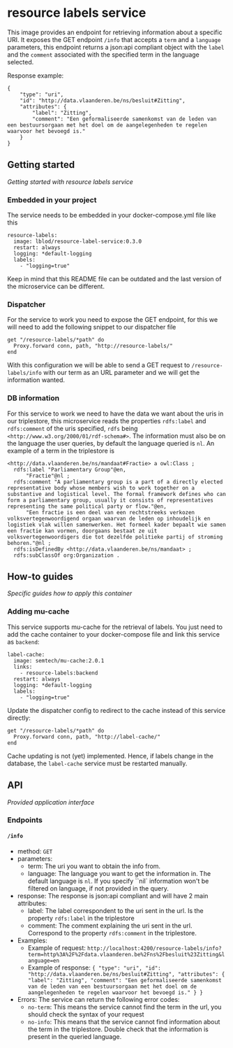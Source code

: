 # resource labels service
This image provides an endpoint for retrieving information about a specific URI.
It exposes the GET endpoint `/info` that accepts a `term` and a `language` parameters, this endpoint returns a json:api compliant object with the `label` and the `comment` associated with the specified term in the language selected.

Response example:
```
{
    "type": "uri",
    "id": "http://data.vlaanderen.be/ns/besluit#Zitting",
    "attributes": {
        "label": "Zitting",
        "comment": "Een geformaliseerde samenkomst van de leden van een bestuursorgaan met het doel om de aangelegenheden te regelen waarvoor het bevoegd is."
    }
}
```

## Getting started
_Getting started with resource labels service_

### Embedded in your project

The service needs to be embedded in your docker-compose.yml file like this

```
resource-labels:
  image: lblod/resource-label-service:0.3.0
  restart: always
  logging: *default-logging
  labels:
    - "logging=true"
```

Keep in mind that this README file can be outdated and the last version of the microservice can be different.

### Dispatcher

For the service to work you need to expose the GET endpoint, for this we will need to add the following snippet to our dispatcher file

```
get "/resource-labels/*path" do
  Proxy.forward conn, path, "http://resource-labels/"
end
```

With this configuration we will be able to send a GET request to `/resource-labels/info` with our term as an URL parameter and we will get the information wanted.

### DB information

For this service to work we need to have the data we want about the uris in our triplestore, this microservice reads the properties `rdfs:label` and `rdfs:comment` of the uris specified, `rdfs` being `<http://www.w3.org/2000/01/rdf-schema#>`.
The information must also be on the language the user queries, by default the language queried is `nl`.
An example of a term in the triplestore is

```
<http://data.vlaanderen.be/ns/mandaat#Fractie> a owl:Class ;
  rdfs:label "Parliamentary Group"@en,
      "Fractie"@nl ;
  rdfs:comment "A parliamentary group is a part of a directly elected representative body whose members wish to work together on a substantive and logistical level. The formal framework defines who can form a parliamentary group, usually it consists of representatives representing the same political party or flow."@en,
      "Een fractie is een deel van een rechtstreeks verkozen volksvertegenwoordigend orgaan waarvan de leden op inhoudelijk en logistiek vlak willen samenwerken. Het formeel kader bepaalt wie samen een fractie kan vormen, doorgaans bestaat ze uit volksvertegenwoordigers die tot dezelfde politieke partij of stroming behoren."@nl ;
  rdfs:isDefinedBy <http://data.vlaanderen.be/ns/mandaat> ;
  rdfs:subClassOf org:Organization .
```

## How-to guides

_Specific guides how to apply this container_

### Adding mu-cache
This service supports mu-cache for the retrieval of labels. You just need to add the cache container to your docker-compose file and link this service as `backend`:

```
label-cache:
  image: semtech/mu-cache:2.0.1
  links:
    - resource-labels:backend
  restart: always
  logging: *default-logging
  labels:
    - "logging=true"
```

Update the dispatcher config to redirect to the cache instead of this service directly:

```
get "/resource-labels/*path" do
  Proxy.forward conn, path, "http://label-cache/"
end
```

Cache updating is not (yet) implemented. Hence, if labels change in the database, the `label-cache`  service must be restarted manually.

## API

_Provided application interface_

### Endpoints

#### `/info`

- method: `GET`
- parameters:
  - term: The uri you want to obtain the info from.
  - language: The language you want to get the information in. The default language is `nl`. If you specify ``nil` information won't be filtered on language, if not provided in the query.
- response: The response is json:api compliant and will have 2 main attributes:
  - label: The label correspondent to the uri sent in the url. Is the property `rdfs:label` in the triplestore
  - comment: The comment explaining the uri sent in the url. Correspond to the property `rdfs:comment` in the triplestore.
- Examples:
  - Example of request: `http://localhost:4200/resource-labels/info?term=http%3A%2F%2Fdata.vlaanderen.be%2Fns%2Fbesluit%23Zitting&language=en`
  - Example of response: `{
    "type": "uri",
    "id": "http://data.vlaanderen.be/ns/besluit#Zitting",
    "attributes": {
        "label": "Zitting",
        "comment": "Een geformaliseerde samenkomst van de leden van een bestuursorgaan met het doel om de aangelegenheden te regelen waarvoor het bevoegd is."
    }
}`
- Errors: The service can return the following error codes:
  - `no-term`: This means the service cannot find the term in the url, you should check the syntax of your request
  - `no-info`: This means that the service cannot find information about the term in the triplestore. Double check that the information is present in the queried language.
